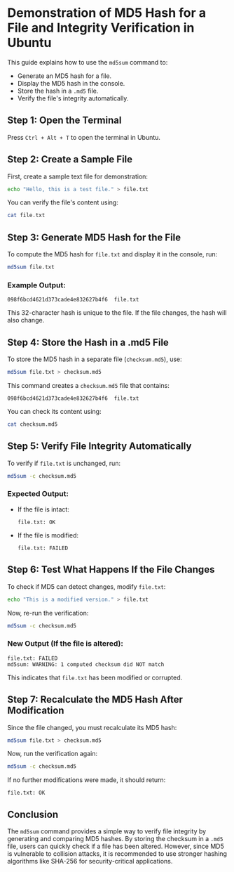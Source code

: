# Demonstration of MD5 Hash for a File and Integrity Verification in Ubuntu

This guide explains how to use the `md5sum` command to:

- Generate an MD5 hash for a file.
- Display the MD5 hash in the console.
- Store the hash in a `.md5` file.
- Verify the file's integrity automatically.

## Step 1: Open the Terminal

Press `Ctrl + Alt + T` to open the terminal in Ubuntu.

## Step 2: Create a Sample File

First, create a sample text file for demonstration:

```bash
echo "Hello, this is a test file." > file.txt
```

You can verify the file's content using:

```bash
cat file.txt
```

## Step 3: Generate MD5 Hash for the File

To compute the MD5 hash for `file.txt` and display it in the console, run:

```bash
md5sum file.txt
```

### Example Output:
```
098f6bcd4621d373cade4e832627b4f6  file.txt
```

This 32-character hash is unique to the file. If the file changes, the hash will also change.

## Step 4: Store the Hash in a .md5 File

To store the MD5 hash in a separate file (`checksum.md5`), use:

```bash
md5sum file.txt > checksum.md5
```

This command creates a `checksum.md5` file that contains:

```
098f6bcd4621d373cade4e832627b4f6  file.txt
```

You can check its content using:

```bash
cat checksum.md5
```

## Step 5: Verify File Integrity Automatically

To verify if `file.txt` is unchanged, run:

```bash
md5sum -c checksum.md5
```

### Expected Output:
- If the file is intact:
  ```
  file.txt: OK
  ```
- If the file is modified:
  ```
  file.txt: FAILED
  ```

## Step 6: Test What Happens If the File Changes

To check if MD5 can detect changes, modify `file.txt`:

```bash
echo "This is a modified version." > file.txt
```

Now, re-run the verification:

```bash
md5sum -c checksum.md5
```

### New Output (If the file is altered):
```
file.txt: FAILED
md5sum: WARNING: 1 computed checksum did NOT match
```

This indicates that `file.txt` has been modified or corrupted.

## Step 7: Recalculate the MD5 Hash After Modification

Since the file changed, you must recalculate its MD5 hash:

```bash
md5sum file.txt > checksum.md5
```

Now, run the verification again:

```bash
md5sum -c checksum.md5
```

If no further modifications were made, it should return:

```
file.txt: OK
```

## Conclusion

The `md5sum` command provides a simple way to verify file integrity by generating and comparing MD5 hashes. By storing the checksum in a `.md5` file, users can quickly check if a file has been altered. However, since MD5 is vulnerable to collision attacks, it is recommended to use stronger hashing algorithms like SHA-256 for security-critical applications.

